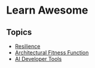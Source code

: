 # Learn Awesome

## Topics

- [Resilience](markdown/resiliency.md)
- [Architectural Fitness Function](markdown/architectural-fitness-function.md)
- [AI Developer Tools](markdown/ai-developer-tools.md)
